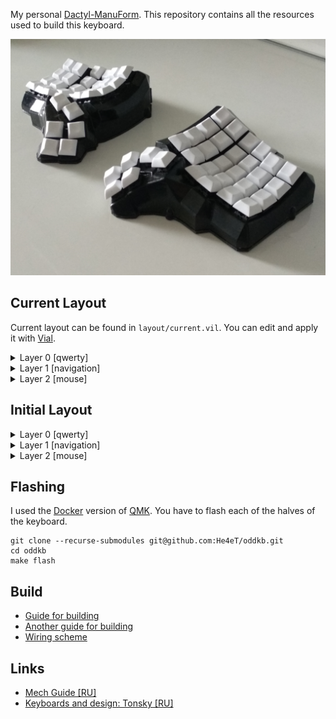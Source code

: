 My personal [Dactyl-ManuForm](https://github.com/abstracthat/dactyl-manuform). This repository contains all the resources used to build this keyboard.


![overview](/images/photos/overview.jpg?raw=true)

## Current Layout

Current layout can be found in `layout/current.vil`.
You can edit and apply it with [Vial](https://get.vial.today/).

<details>
  <summary>Layer 0 [qwerty]</summary>

  ![qwerty layer](/images/layers/current/layer-0-qwerty.png?raw=true)

</details>

<details>
  <summary>Layer 1 [navigation]</summary>

  ![qwerty layer](/images/layers/current/layer-1-nav.png?raw=true)

</details>

<details>
  <summary>Layer 2 [mouse]</summary>

  ![qwerty layer](/images/layers/current/layer-2-mouse.png?raw=true)

</details>

## Initial Layout

<details>
  <summary>Layer 0 [qwerty]</summary>

  ![qwerty layer](/images/layers/initial/layer-0-qwerty.png?raw=true)

</details>

<details>
  <summary>Layer 1 [navigation]</summary>

  ![qwerty layer](/images/layers/initial/layer-1-nav.png?raw=true)

</details>

<details>
  <summary>Layer 2 [mouse]</summary>

  ![qwerty layer](/images/layers/initial/layer-2-mouse.png?raw=true)

</details>

## Flashing

I used the [Docker](https://docs.qmk.fm/#/getting_started_docker) version of [QMK](https://github.com/qmk/qmk_firmware).
You have to flash each of the halves of the keyboard.

```
git clone --recurse-submodules git@github.com:He4eT/oddkb.git
cd oddkb
make flash
```

## Build
- [Guide for building](https://medium.com/swlh/complete-idiot-guide-for-building-a-dactyl-manuform-keyboard-53454845b065)
- [Another guide for building](https://nickgreen.info/dactyl-manuform-build-log/)
- [Wiring scheme](https://github.com/abstracthat/dactyl-manuform#alternative-row-driven-wiring-diagram-for-promicro)

## Links
- [Mech Guide [RU]](https://docs.killswit.ch/)
- [Keyboards and design: Tonsky [RU]](https://tonsky.livejournal.com/321097.html)

